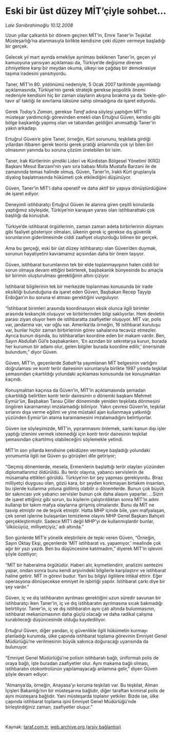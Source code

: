 # Eski bir üst düzey MİT’çiyle sohbet...

*Lale Sarıibrahimoğlu 10.12.2008*

<div class="taraf_structure_2col_1zq">
<div class="margen_n">



 <p>Uzun yıllar çalkantılı bir dönem geçiren MİT’in, Emre Taner’in Teşkilat Müsteşarlığı’na atanmasıyla birlikte kendisine çeki düzen vermeye başladığı bir gerçek. <br/><br/>Gelecek yıl mart ayında emekliye ayrılması beklenen Taner’in, geçen yıl kamuoyuna yansıyan açıklaması da, Türkiye’de değişime direnen zihniyetlere karşı bir meydan okuma, ülkeyi ise çağdaş bir demokrasiye taşıma iradesini yansıtıyordu. <br/><br/>Taner, MİT’in 80. yıldönümü nedeniyle, 5 Ocak 2007 tarihinde yayımladığı açıklamasında, Türkiye’nin gerek stratejik gerekse jeopolitik önemi nedeniyle kendisini hiç bir zaman olayların akışına bırakma ya da ‘bekle-gör-tavır al’ taktiği ile sınırlama lüksüne sahip olmadığına da işaret ediyordu. <br/><br/>Gerek <i>Today’s Zaman</i>, gerekse <i>Taraf</i> adına söyleşi yaptığım MİT’in müsteşar yardımcılığı görevinden emekli olan Ertuğrul Güven, kendisi gibi bölge başkanlığı yapmış olan ve tabandan geldiğini anımsattığı Taner’in yakın arkadaşı. <br/><br/>Ertuğrul Güven’e göre Taner, örneğin, Kürt sorununu, teşkilata girdiği yıllardan itibaren gerek teorisi gerek pratiği anlamında çok iyi bilen biri olmasının yanında bu soruna çözüm üretebilen bir isim. <br/><br/>Taner, Irak Kürtlerinin şimdiki Lideri ve Kürdistan Bölgesel Yönetimi (KRG) Başkanı Mesut Barzani’nin yanı sıra babası Molla Mustafa Barzani ile de zamanında temas halinde olmuş. Güven, Taner’in, Iraklı Kürt gruplarıyla diyalog başlatmasında hükümeti çok etkilediğini düşünüyor. <br/><br/>Güven, Taner’in MİT’i daha operatif ve daha aktif bir yapıya dönüştürdüğüne de işaret ediyor. <br/><br/>Deneyimli istihbaratçı Ertuğrul Güven ile alanına giren çeşitli konularda yaptığımız söyleşide, Türkiye’nin kanayan yarası olan istihbarattaki çok başlılığı da konuştuk. <br/><br/>Türkiye’de istihbarat örgütlerinin, zaman zaman adeta birbirlerinin düşmanı gibi faaliyet gösteriyor olmaları, ülkenin gerek iç gerekse dış güvenlik sorunlarının giderilmesinde ciddi zaafiyet oluşturduğu bilinen bir gerçek. <br/><br/>Ama bu gerçeği, eski bir üst düzey istihbaratçı olan Güven’den duymak, sorunun hayatiyetini kavramamız açısından daha bir önem taşıyor. <br/><br/>Güven, istihbarat kurumlarının tek bir elde toplanmayışının halen ciddi bir sorun olmaya devam ettiğini belirterek, başbakanlık bünyesinde bu amaçla bir birimin oluşturulması gerektiğinin altını çiziyor. <br/><br/>İstihbarat bilgilerinin tek bir merkezde toplanması konusunda bir irade eksikliği bulunduğuna da işaret eden Güven, Başbakan Recep Tayyip Erdoğan’ın bu soruna el atması gerektiğini vurguluyor. <br/><br/>“İstihbarat birimleri arasında koordinasyon eksik olunca ilgili birimler arasında kıskançlık oluşuyor ve birbirlerinden bilgi saklıyorlar. Hem devletin parası ziyan oluyor hem de istihbaratta zaafiyetler oluşuyor. MİT var, polis var, jandarma var, var oğlu var. Amerika’da örneğin, 16 istihbarat kuruluşu var, bunlar hiçbir zaman birbirlerinin görev sahalarına tecavüz etmezler. Ayrıca bunun dışında, bu istihbaratları koordine eden bir makam vardır. Ben, Sayın Abdullah Gül’e başbakanken, ‘En azından bir sekretarya kurun, burada her kurumun bir adamı olur, gelen bilgiler burada koordine edilir,’ önerisinde bulundum,” diyor Güven. <br/><br/>Güven, MİT’in, geçenlerde <i>Sabah</i>’ta yayımlanan MİT belgesinin varlığını doğrulaması ve kontr terör dairesinin sorunlarıyla birlikte 1997 yılında teşkilat şemasından çıkartıldığı yolundaki açıklaması konusunda ise konuşmaktan kaçındı. <br/><br/>Konuşmaktan kaçınsa da Güven’in, MİT’in açıklamasında şemadan çıkartıldığı belirtilen kontr terör dairesinin o dönemki başkanı Mehmet Eymür’ün, Başbakan Tansu Çiller döneminde yeniden teşkilata dönmesini öngören kararnameyi imzalamadığı biliniyor. Yakın çevresi Güven’in, teşkilat sırlarını dışa verme eğilimi ve yine müstakil ajan kullanmaya yatkınlığı yüzünden Eymür’ün atama kararnamesini imzalamadığını belirtiyorlar. <br/><br/>Güven ise söyleşimizde, MİT’in, yıpranmasını önlemek, sanki kanun dışı işler yaptığı izlenimi vermek istemediği için kontr terör dairesinin teşkilat şemasından çıkartılmış olabileceğini söylemekle yetindi. <br/><br/>MİT’in son yıllarda kendisine çekidüzen vermeye başladığı yolundaki yorumumla ilgili ise Güven şu görüşleri dile getiriyor; <br/><br/>“Geçmiş dönemlerde, mesela, Ermenilerin başlattığı terör olayları yüzünden diplomatlarımız öldürüldü. Bu terör olayına, yabancı servislerin de müsamaha ettikleri görüldü. Türkiye’nin bir şey yapması gerekiyordu. Biraz milliyetçi duygusu olan, gözü kara, bir şeyden korkmayan birtakım insanları, bu işlerde kullanma yoluna gidilmiş olabilir o dönemlerde. Bunun çok büyük bir sakıncası yok yabancı servisler bunun çok daha alasını yaparlar. ...Sizin de işaret ettiğiniz gibi sorun, bu kişilerin çalıştırıldıktan sonra MİT’in adını kullanıp bir takım mafya olaylarına girişmiş olmalarıdır. Bunu da MİT ne tasvip etmiştir ne de teşvik etmiştir. Hatta MHP içinde bile, yani mafyalaşan, çek senet işlerine bulaşanları temizleme olayını MHP Genel Başkanı Bahçeli gerçekleştirmiştir. Sadece MİT’i değil MHP’yi de kullanmışlardır bunlar, ‘ülkücüyüz, milliyetçiyiz,’ adı altında.” <br/><br/>Son günlerde MİT’e yönelik eleştirilere de tepki veren Güven, “Örneğin, Sayın Oktay Ekşi, geçenlerde ‘MİT istihbarat vs. yapamıyor,’ mealinde çok ağır bir yazı yazdı. Ben bu düşüncesine katılmadım,” diyerek MİT’in işlevini şöyle özetliyor; <br/><br/>“MİT bir haberalma örgütüdür. Haberi alır, kıymetlendirir, analizini sentezini yapar, ondan sonra bunu kendi arşivindeki bilgilerle karşılaştırır ve istihbarat haline getirir. MİT in görevi budur. Yani bu bilgiyi ilgililere intikal ettirir. Eğer operasyona dönüşecekse emniyet ile işbirliği yapılır. İstihbarat çarkı diye bir şey vardır.” <br/><br/>Güven, iç ve dış istihbaratın ayrılması gerektiğini uzun süredir savunan bir istihbaratçı iken Taner’in, iç ve dış istihbaratın ayrılmasına sıcak bakmadığı belirtiliyor. Taner’in, iç ve dış istihbaratın aynı çatı altında bulunmasının, istihbarat mekanizmasının daha güçlü olacağı ve daha radikal çalışma kurabileceği düşüncesinde olduğu kaydediliyor. <br/><br/>Ertuğrul Güven, diğer yandan, iç güvenlikle ilgili hükümetin kurmayı planladığı kurumda, ülke çapında istihbarat toplama görevinin Emniyet Genel Müdürlüğü’ne verilmesinin büyük sakınca doğuracağı uyarısında da bulunuyor. <br/><br/>“Emniyet Genel Müdürlüğü’ne polisin istihbaratı bağlı, üniformalı polis de oraya bağlı, işte buradan zaafiyetler olur. Aynı makama bağlı olması, istihbaratın otokontrolünün yapılamayacağı anlamına gelir,” diyen Güven şöyle devam ediyor: <br/><br/>“Almanya’da, örneğin, Anayasa’yı koruma teşkilatı var. Bu teşkilat, Alman İçişleri Bakanlığı’nın bir müsteşarına bağlıdır, diğer taraftan kriminal polis de aynı müsteşara bağlıdır. Yani müsteşarda toplanır yetkiler. Bizde ise, ülke çapında istihbarat toplama işini Emniyet Genel Müdürlüğü’nde birleştirdiğiniz zaman, zaafiyetler oluşur.” </p>

<br/>


<div id="taraf_not">
</div>

</div>


</div>

Kaynak: [taraf.com.tr](http://www.taraf.com.tr:80/makale/3043.htm), [web.archive.org (arşiv bağlantısı)](http://web.archive.org/web/20090331212539/http://www.taraf.com.tr:80/makale/3043.htm)
